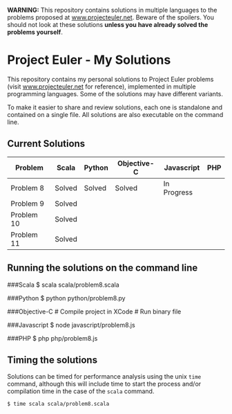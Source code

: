 
**WARNING:** This repository contains solutions in multiple languages to the problems proposed at www.projecteuler.net. Beware of the spoilers. You should not look at these solutions **unless you have already solved the problems yourself**.


Project Euler - My Solutions
============================
This repository contains my personal solutions to Project Euler problems (visit www.projecteuler.net for reference), implemented in multiple programming languages. Some of the solutions may have different variants.

To make it easier to share and review solutions, each one is standalone and contained on a single file. All solutions are also executable on the command line.


Current Solutions
-----------------
| Problem | Scala | Python | Objective-C | Javascript | PHP |
|---------------|----------------|----------------|----------------|----------------|----------------|
| Problem 8 | Solved | Solved | Solved | In Progress |  |
| Problem 9 | Solved |  |  |  |  |
| Problem 10 | Solved |  |  |  |  |
| Problem 11 | Solved |  |  |  |  |

Running the solutions on the command line
-----------------------------------------

###Scala
    $ scala scala/problem8.scala

###Python
    $ python python/problem8.py

###Objective-C
	# Compile project in XCode
	# Run binary file

###Javascript
    $ node javascript/problem8.js

###PHP
    $ php php/problem8.js



Timing the solutions
--------------------

Solutions can be timed for performance analysis using the unix `time` command, although this will include time to start the process and/or compilation time in the case of the `scala` command.

    $ time scala scala/problem8.scala

